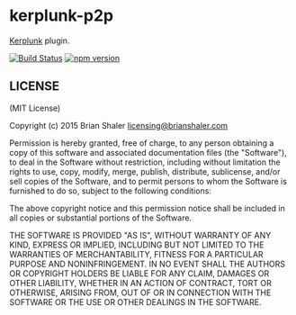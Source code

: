 # kerplunk-p2p

[Kerplunk](https://github.com/brianshaler/kerplunk) plugin. 

[![Build Status](https://travis-ci.org/brianshaler/kerplunk-p2p.svg)](https://travis-ci.org/brianshaler/kerplunk-p2p)
[![npm version](https://img.shields.io/npm/v/kerplunk-p2p.svg)](https://www.npmjs.com/package/kerplunk-p2p)

## LICENSE

(MIT License)

Copyright (c) 2015 Brian Shaler <licensing@brianshaler.com>

Permission is hereby granted, free of charge, to any person obtaining
a copy of this software and associated documentation files (the
"Software"), to deal in the Software without restriction, including
without limitation the rights to use, copy, modify, merge, publish,
distribute, sublicense, and/or sell copies of the Software, and to
permit persons to whom the Software is furnished to do so, subject to
the following conditions:

The above copyright notice and this permission notice shall be
included in all copies or substantial portions of the Software.

THE SOFTWARE IS PROVIDED "AS IS", WITHOUT WARRANTY OF ANY KIND,
EXPRESS OR IMPLIED, INCLUDING BUT NOT LIMITED TO THE WARRANTIES OF
MERCHANTABILITY, FITNESS FOR A PARTICULAR PURPOSE AND
NONINFRINGEMENT. IN NO EVENT SHALL THE AUTHORS OR COPYRIGHT HOLDERS BE
LIABLE FOR ANY CLAIM, DAMAGES OR OTHER LIABILITY, WHETHER IN AN ACTION
OF CONTRACT, TORT OR OTHERWISE, ARISING FROM, OUT OF OR IN CONNECTION
WITH THE SOFTWARE OR THE USE OR OTHER DEALINGS IN THE SOFTWARE.